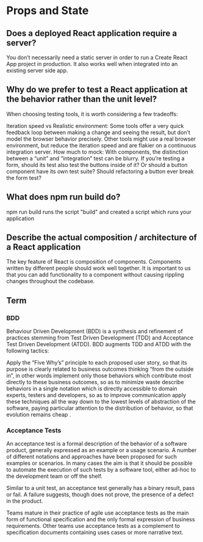 # Props and State

## Does a deployed React application require a server?

You don’t necessarily need a static server in order to run a Create React App project in production. It also works well when integrated into an existing server side app.

## Why do we prefer to test a React application at the behavior rather than the unit level?

When choosing testing tools, it is worth considering a few tradeoffs:

Iteration speed vs Realistic environment: Some tools offer a very quick feedback loop between making a change and seeing the result, but don’t model the browser behavior precisely. Other tools might use a real browser environment, but reduce the iteration speed and are flakier on a continuous integration server.
How much to mock: With components, the distinction between a “unit” and “integration” test can be blurry. If you’re testing a form, should its test also test the buttons inside of it? Or should a button component have its own test suite? Should refactoring a button ever break the form test?

## What does npm run build do?

npm run build runs the script "build" and created a script which runs your application

## Describe the actual composition / architecture of a React application

The key feature of React is composition of components. Components written by different people should work well together. It is important to us that you can add functionality to a component without causing rippling changes throughout the codebase.

## Term

### BDD

Behaviour Driven Development (BDD) is a synthesis and refinement of practices stemming from Test Driven Development (TDD) and Acceptance Test Driven Development (ATDD). BDD augments TDD and ATDD with the following tactics:

Apply the “Five Why’s” principle to each proposed user story, so that its purpose is clearly related to business outcomes
thinking “from the outside in”, in other words implement only those behaviors which contribute most directly to these business outcomes, so as to minimize waste
describe behaviors in a single notation which is directly accessible to domain experts, testers and developers, so as to improve communication
apply these techniques all the way down to the lowest levels of abstraction of the software, paying particular attention to the distribution of behavior, so that evolution remains cheap .

### Acceptance Tests

An acceptance test is a formal description of the behavior of a software product, generally expressed as an example or a usage scenario. A number of different notations and approaches have been proposed for such examples or scenarios. In many cases the aim is that it should be possible to automate the execution of such tests by a software tool, either ad-hoc to the development team or off the shelf.

Similar to a unit test, an acceptance test generally has a binary result, pass or fail. A failure suggests, though does not prove, the presence of a defect in the product.

Teams mature in their practice of agile  use acceptance tests as the main form of functional specification and the only formal expression of business requirements. Other teams use acceptance tests as a complement to specification documents containing uses cases or more narrative text.


